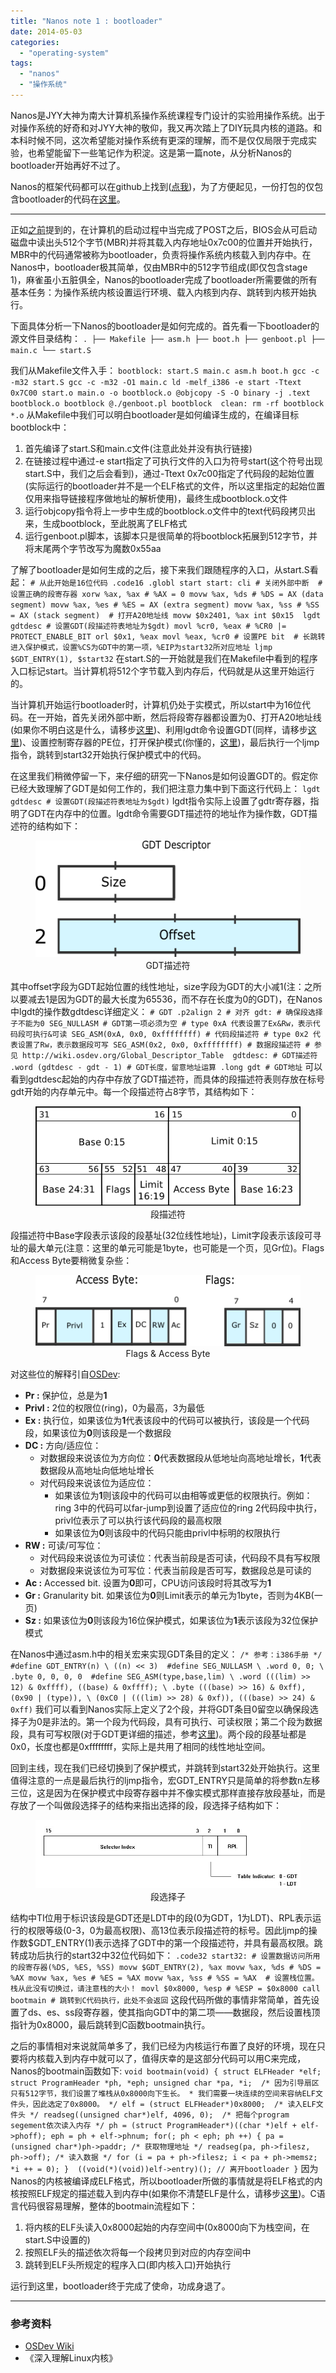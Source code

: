 ```yaml
---
title: "Nanos note 1 : bootloader"
date: 2014-05-03
categories: 
  - "operating-system"
tags: 
  - "nanos"
  - "操作系统"
---
```


Nanos是JYY大神为南大计算机系操作系统课程专门设计的实验用操作系统。出于对操作系统的好奇和对JYY大神的敬仰，我又再次踏上了DIY玩具内核的道路。和本科时候不同，这次希望能对操作系统有更深的理解，而不是仅仅局限于完成实验，也希望能留下一些笔记作为积淀。这是第一篇note，从分析Nanos的bootloader开始再好不过了。

Nanos的框架代码都可以在github上找到([点我](https://github.com/NJUOS "NJUOS"))，为了方便起见，一份打包的仅包含bootloader的代码在[这里](/assets/images/bootloader.tar.gz)。

* * *

正如[之前](/posts/2014-03-*-%e8%af%91%e8%ae%a1%e7%ae%97%e6%9c%ba%e5%90%af%e5%8a%a8%e8%bf%87%e7%a8%8b-how-computers-boot-up/ "[译]计算机启动过程 – How Computers Boot Up")提到的，在计算机的启动过程中当完成了POST之后，BIOS会从可启动磁盘中读出头512个字节(MBR)并将其载入内存地址0x7c00的位置并开始执行，MBR中的代码通常被称为bootloader，负责将操作系统内核载入到内存中。在Nanos中，bootloader极其简单，仅由MBR中的512字节组成(即仅包含stage 1)，麻雀虽小五脏俱全，Nanos的bootloader完成了bootloader所需要做的所有基本任务：为操作系统内核设置运行环境、载入内核到内存、跳转到内核开始执行。

下面具体分析一下Nanos的bootloader是如何完成的。首先看一下bootloader的源文件目录结构： `. ├── Makefile ├── asm.h ├── boot.h ├── genboot.pl ├── main.c └── start.S`

<!--more-->

我们从Makefile文件入手： `bootblock: start.S main.c asm.h boot.h gcc -c -m32 start.S gcc -c -m32 -O1 main.c ld -melf_i386 -e start -Ttext 0x7C00 start.o main.o -o bootblock.o @objcopy -S -O binary -j .text bootblock.o bootblock @./genboot.pl bootblock  clean: rm -rf bootblock *.o` 从Makefile中我们可以明白bootloader是如何编译生成的，在编译目标bootblock中：

1. 首先编译了start.S和main.c文件(注意此处并没有执行链接)
2. 在链接过程中通过-e start指定了可执行文件的入口为符号start(这个符号出现start.S中，我们之后会看到)，通过-Ttext 0x7c00指定了代码段的起始位置(实际运行的bootloader并不是一个ELF格式的文件，所以这里指定的起始位置仅用来指导链接程序做地址的解析使用)，最终生成bootblock.o文件
3. 运行objcopy指令将上一步中生成的bootblock.o文件中的text代码段拷贝出来，生成bootblock，至此脱离了ELF格式
4. 运行genboot.pl脚本，该脚本只是很简单的将bootblock拓展到512字节，并将末尾两个字节改写为魔数0x55aa

了解了bootloader是如何生成的之后，接下来我们跟随程序的入口，从start.S看起： `# 从此开始是16位代码 .code16 .globl start start: cli # 关闭外部中断  # 设置正确的段寄存器 xorw %ax, %ax # %AX = 0 movw %ax, %ds # %DS = AX (data segment) movw %ax, %es # %ES = AX (extra segment) movw %ax, %ss # %SS = AX (stack segment)  # 打开A20地址线 movw $0x2401, %ax int $0x15  lgdt gdtdesc # 设置GDT(段描述符表地址为$gdt) movl %cr0, %eax # %CR0 |= PROTECT_ENABLE_BIT orl $0x1, %eax movl %eax, %cr0 # 设置PE bit  # 长跳转进入保护模式，设置%CS为GDT中的第一项，%EIP为start32所对应地址 ljmp $GDT_ENTRY(1), $start32` 在start.S的一开始就是我们在Makefile中看到的程序入口标记start。当计算机将512个字节载入到内存后，代码就是从这里开始运行的。

当计算机开始运行bootloader时，计算机仍处于实模式，所以start中为16位代码。在一开始，首先关闭外部中断，然后将段寄存器都设置为0、打开A20地址线(如果你不明白这是什么，请移步[这里](http://wiki.osdev.org/A20_Line "A20地址线"))、利用lgdt命令设置GDT(同样，请移步[这里](http://wiki.osdev.org/GDT_Tutorial "GDT"))、设置控制寄存器的PE位，打开保护模式(你懂的，[这里](http://wiki.osdev.org/Protected_Mode "保护模式"))，最后执行一个ljmp指令，跳转到start32开始执行保护模式中的代码。

在这里我们稍微停留一下，来仔细的研究一下Nanos是如何设置GDT的。假定你已经大致理解了GDT是如何工作的，我们把注意力集中到下面这行代码上： `lgdt gdtdesc # 设置GDT(段描述符表地址为$gdt)` lgdt指令实际上设置了gdtr寄存器，指明了GDT在内存中的位置。lgdt命令需要GDT描述符的地址作为操作数，GDT描述符的结构如下：

<figure style="text-align: center;">
  <img src="/assets/images/Gdtr.png" alt="GDT描述符" />
  <figcaption>GDT描述符</figcaption>
</figure>

其中offset字段为GDT起始位置的线性地址，size字段为GDT的大小减1(注：之所以要减去1是因为GDT的最大长度为65536，而不存在长度为0的GDT)，在Nanos中lgdt的操作数gdtdesc详细定义： `# GDT .p2align 2 # 对齐 gdt: # 确保段选择子不能为0 SEG_NULLASM # GDT第一项必须为空 # type 0xA 代表设置了Ex&Rw，表示代码段可执行&可读 SEG_ASM(0xA, 0x0, 0xffffffff) # 代码段描述符 # type 0x2 代表设置了Rw，表示数据段可写 SEG_ASM(0x2, 0x0, 0xffffffff) # 数据段描述符 # 参见 http://wiki.osdev.org/Global_Descriptor_Table  gdtdesc: # GDT描述符 .word (gdtdesc - gdt - 1) # GDT长度，留意地址运算 .long gdt # GDT地址` 可以看到gdtdesc起始的内存中存放了GDT描述符，而具体的段描述符表则存放在标号gdt开始的内存单元中。每一个段描述符占8字节，其结构如下：

<figure style="text-align: center;">
  <img src="/assets/images/GDT_Entry.png" alt="段描述符" />
  <figcaption>段描述符</figcaption>
</figure>

段描述符中Base字段表示该段的段基址(32位线性地址)，Limit字段表示该段可寻址的最大单元(注意：这里的单元可能是1byte，也可能是一个页，见Gr位)。Flags和Access Byte要稍微复杂些：

<figure style="text-align: center;">
  <img src="/assets/images/Gdt_bits.png" alt="Flags & Access Byte" />
  <figcaption>Flags & Access Byte</figcaption>
</figure>

对这些位的解释引自[OSDev](http://wiki.osdev.org/GDT "GDT"):

- **Pr :** 保护位，总是为**1**
- **Privl :** 2位的权限位(ring)，0为最高，3为最低
- **Ex :** 执行位，如果该位为**1**代表该段中的代码可以被执行，该段是一个代码段，如果该位为**0**则该段是一个数据段
- **DC :** 方向/适应位：
    - 对数据段来说该位为方向位：**0**代表数据段从低地址向高地址增长，**1**代表数据段从高地址向低地址增长
    - 对代码段来说该位为适应位：
        - 如果该位为**1**则该段中的代码可以由相等或更低的权限执行。例如：ring 3中的代码可以far-jump到设置了适应位的ring 2代码段中执行，privl位表示了可以执行该代码段的最高权限
        - 如果该位为**0**则该段中的代码只能由privl中标明的权限执行
- **RW :** 可读/可写位：
    - 对代码段来说该位为可读位：代表当前段是否可读，代码段不具有写权限
    - 对数据段来说该位为可写位：代表当前段是否可写，数据段总是可读的
- **Ac :** Accessed bit. 设置为**0**即可，CPU访问该段时将其改写为**1**
- **Gr :** Granularity bit. 如果该位为**0**则Limit表示的单元为1byte，否则为4KB(一页)
- **Sz :** 如果该位为**0**则该段为16位保护模式，如果该位为**1**表示该段为32位保护模式

在Nanos中通过asm.h中的相关宏来实现GDT条目的定义： `/* 参考：i386手册 */ #define GDT_ENTRY(n) \ ((n) << 3)  #define SEG_NULLASM \ .word 0, 0; \ .byte 0, 0, 0, 0  #define SEG_ASM(type,base,lim) \ .word (((lim) >> 12) & 0xffff), ((base) & 0xffff); \ .byte (((base) >> 16) & 0xff), (0x90 | (type)), \ (0xC0 | (((lim) >> 28) & 0xf)), (((base) >> 24) & 0xff)` 我们可以看到Nanos实际上定义了2个段，并将GDT条目0留空以确保段选择子为0是非法的。第一个段为代码段，具有可执行、可读权限；第二个段为数据段，具有可写权限(对于GDT更详细的描述，参考[这里](http://wiki.osdev.org/Global_Descriptor_Table "GDT"))。两个段的段基址都是0x0，长度也都是0xffffffff，实际上是共用了相同的线性地址空间。

回到主线，现在我们已经切换到了保护模式，并跳转到start32处开始执行。这里值得注意的一点是最后执行的ljmp指令，宏GDT\_ENTRY只是简单的将参数n左移三位，这是因为在保护模式中段寄存器中并不像实模式那样直接存放段基址，而是存放了一个叫做段选择子的结构来指出选择的段，段选择子结构如下：

<figure style="text-align: center;">
  <img src="/assets/images/selector.jpg" alt="段选择子" />
  <figcaption>段选择子</figcaption>
</figure>

结构中TI位用于标识该段是GDT还是LDT中的段(0为GDT，1为LDT)、RPL表示运行的权限等级(0-3，0为最高权限)、高13位表示段描述符的标号。因此ljmp的操作数$GDT\_ENTRY(1)表示选择了GDT中的第一个段描述符，并具有最高权限。跳转成功后执行的start32中32位代码如下： `.code32 start32: # 设置数据访问所用的段寄存器(%DS, %ES, %SS) movw $GDT_ENTRY(2), %ax movw %ax, %ds # %DS = %AX movw %ax, %es # %ES = %AX movw %ax, %ss # %SS = %AX  # 设置栈位置。栈从此没有切换过，请注意栈的大小！ movl $0x8000, %esp # %ESP = $0x8000 call bootmain # 跳转到C代码执行，此处不会返回` 这段代码所做的事情非常简单，首先设置了ds、es、ss段寄存器，使其指向GDT中的第二项——数据段，然后设置栈顶指针为0x8000，最后跳转到C函数bootmain执行。

之后的事情相对来说就简单多了，我们已经为内核运行布置了良好的环境，现在只要将内核载入到内存中就可以了，值得庆幸的是这部分代码可以用C来完成，Nanos的bootmain函数如下: `void bootmain(void) { struct ELFHeader *elf; struct ProgramHeader *ph, *eph; unsigned char *pa, *i;  /* 因为引导扇区只有512字节，我们设置了堆栈从0x8000向下生长。 * 我们需要一块连续的空间来容纳ELF文件头，因此选定了0x8000。 */ elf = (struct ELFHeader*)0x8000;  /* 读入ELF文件头 */ readseg((unsigned char*)elf, 4096, 0);  /* 把每个program segement依次读入内存 */ ph = (struct ProgramHeader*)((char *)elf + elf->phoff); eph = ph + elf->phnum; for(; ph < eph; ph ++) { pa = (unsigned char*)ph->paddr; /* 获取物理地址 */ readseg(pa, ph->filesz, ph->off); /* 读入数据 */ for (i = pa + ph->filesz; i < pa + ph->memsz; *i ++ = 0); }  ((void(*)(void))elf->entry)(); // 离开bootloader }` 因为Nanos的内核被编译成ELF格式，所以bootloader所做的事情就是将ELF格式的内核按照ELF规定的描述载入到内存中(如果你不清楚ELF是什么，请移步[这里](http://en.wikipedia.org/wiki/Executable_and_Linkable_Format "ELF"))。C语言代码很容易理解，整体的bootmain流程如下：

1. 将内核的ELF头读入0x8000起始的内存空间中(0x8000向下为栈空间，在start.S中设置的)
2. 按照ELF头的描述依次将每一个段拷贝到对应的内存空间中
3. 跳转到ELF头所规定的程序入口(即内核入口)开始执行

运行到这里，bootloader终于完成了使命，功成身退了。

* * *

### 参考资料

- [OSDev Wiki](http://wiki.osdev.org/Main_Page "OSDev")
- 《深入理解Linux内核》
